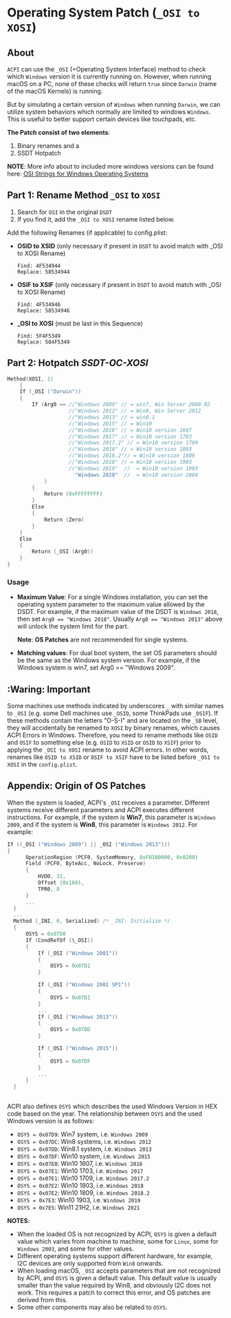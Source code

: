 # Operating System Patch (`_OSI to XOSI`) 

## About

`ACPI` can use the `_OSI` (=Operating System Interface) method to check which `Windows` version it is currently running on. However, when running macOS on a PC, none of these checks will return `true` since `Darwin` (name of the macOS Kernels) is running.

But by simulating a certain version of `Windows` when running `Darwin`, we can utilize system behaviors which normally are limited to windows `Windows`. This is useful to better support certain devices like touchpads, etc.

**The Patch consist of two elements**: 

1. Binary renames and a
2. SSDT Hotpatch

**NOTE**: More info about to included more windows versions can be found here: [OSI Strings for Windows Operating Systems](https://docs.microsoft.com/en-us/windows-hardware/drivers/acpi/winacpi-osi#_osi-strings-for-windows-operating-systems) 

## Part 1: Rename Method `_OSI` to `XOSI` 

1. Search for `OSI` in the original `DSDT` 
2. If you find it, add the `_OSI to XOSI` rename listed below.

Add the following Renames (if applicable) to config.plist:

- **OSID to XSID** (only necessary if present in `DSDT` to avoid match with _OSI to XOSI Rename)
 
  ```text
  Find: 4F534944
  Replace: 58534944
  ```
- **OSIF to XSIF** (only necessary if present in `DSDT` to avoid match with _OSI to XOSI Rename)

  ```text
  Find: 4F534946
  Replace: 58534946
  ```
- **_OSI to XOSI** (must be last in this Sequence)

  ```text
  Find: 5F4F5349
  Replace: 584F5349
  ```
  
## Part 2: Hotpatch ***SSDT-OC-XOSI***

```swift
Method(XOSI, 1)
	{
    If (_OSI ("Darwin"))
    {
        If (Arg0 == //"Windows 2009" // = win7, Win Server 2008 R2
                    //"Windows 2012" // = Win8, Win Server 2012
                    //"Windows 2013" // = win8.1
                    //"Windows 2015" // = Win10
                    //"Windows 2016" // = Win10 version 1607
                    //"Windows 2017" // = Win10 version 1703
                    //"Windows 2017.2" // = Win10 version 1709
                    //"Windows 2018" // = Win10 version 1803
                    //"Windows 2018.2"// = Win10 version 1809
                    //"Windows 2018" // = Win10 version 1903
                    //"Windows 2019"  //  = Win10 version 1903
                      "Windows 2020"  //  = Win10 version 2004
            )
        {
            Return (0xFFFFFFFF)
        }
        Else
        {
            Return (Zero)
        }
    }
    Else
    {
        Return (_OSI (Arg0))
    }
}
```

### Usage

- **Maximum Value**: For a single Windows installation, you can set the operating system parameter to the maximum value allowed by the DSDT. For example, if the maximum value of the DSDT is `Windows 2018`, then set `Arg0 == "Windows 2018"`. Usually `Arg0 == "Windows 2013"` above will unlock the system limit for the part.

  **Note**: **OS Patches** are not recommended for single systems.

- **Matching values**: For dual boot system, the set OS parameters should be the same as the Windows system version. For example, if the Windows system is win7, set Arg0 == "Windows 2009".

## :Waring: Important
Some machines use methods indicated by underscores `_` with similar names to `_OSI` (e.g. some Dell machines use `_OSID`, some ThinkPads use `_OSIF`). If these methods contain the letters "O-S-I" and are located on the `_SB` level, they will accidentally be renamed to `XOSI` by binary renames, which causes ACPI Errors in Windows. Therefore, you need to rename methods like `OSID` and `OSIF` to something else (e.g. `OSID` to `XSID` or `OSID` to `XSIF`) prior to applying the `_OSI to XOSI` rename to avoid ACPI errors. In other words, renames like `OSID to XSID` or `OSIF to XSIF` have to be listed before `_OSI to XOSI` in the `config.plist`.

## Appendix: Origin of OS Patches
When the system is loaded, ACPI's `_OSI` receives a parameter. Different systems receive different parameters and ACPI executes different instructions. For example, if the system is **Win7**, this parameter is `Windows 2009`, and if the system is **Win8**, this parameter is `Windows 2012`. For example:

```swift
If ((_OSI ("Windows 2009") || _OSI ("Windows 2013")))
{
      OperationRegion (PCF0, SystemMemory, 0xF0100000, 0x0200)
      Field (PCF0, ByteAcc, NoLock, Preserve)
      {
          HVD0, 32,
          Offset (0x160),
          TPR0, 8
      }
      ...
  }
  ...
  Method (_INI, 0, Serialized) /* _INI: Initialize */
  {
      OSYS = 0x07D0
      If (CondRefOf (\_OSI))
      {
          If (_OSI ("Windows 2001"))
          {
              OSYS = 0x07D1
          }

          If (_OSI ("Windows 2001 SP1"))
          {
              OSYS = 0x07D1
          }
          ...
          If (_OSI ("Windows 2013"))
          {
              OSYS = 0x07DD
          }

          If (_OSI ("Windows 2015"))
          {
              OSYS = 0x07DF
          }
          ...
      }
  }
  
```
ACPI also defines `OSYS` which describes the used Windows Version in HEX code based on the year. The relationship between `OSYS` and the used Windows version is as follows:
  - `OSYS = 0x07D9`: Win7 system, i.e. `Windows 2009`</br>
  - `OSYS = 0x07DC`: Win8 systems, i.e. `Windows 2012`</br>
  - `OSYS = 0x07DD`: Win8.1 system, i.e. `Windows 2013`</br>
  - `OSYS = 0x07DF`: Win10 system, i.e. `Windows 2015`</br>
  - `OSYS = 0x07E0`: Win10 1607, i.e. `Windows 2016`</br>
  - `OSYS = 0x07E1`: Win10 1703, i.e. `Windows 2017`</br>
  - `OSYS = 0x07E1`: Win10 1709, i.e. `Windows 2017.2`</br>
  - `OSYS = 0x07E2`: Win10 1803, i.e. `Windows 2018`</br>
  - `OSYS = 0x07E2`: Win10 1809, i.e. `Windows 2018.2`</br>
  - `OSYS = 0x7E3`: Win10 1903, i.e. `Windows 2019`</br>
  - `OSYS = 0x7E5`: Win11 21H2, i.e. `Windows 2021`</br>

**NOTES**:

- When the loaded OS is not recognized by ACPI, `OSYS` is given a default value which varies from machine to machine, some for `Linux`, some for `Windows 2003`, and some for other values.
- Different operating systems support different hardware, for example, I2C devices are only supported from `Win8` onwards.
- When loading macOS, `_OSI` accepts parameters that are not recognized by ACPI, and `OSYS` is given a default value. This default value is usually smaller than the value required by Win8, and obviously I2C does not work. This requires a patch to correct this error, and OS patches are derived from this.
- Some other components may also be related to `OSYS`.
